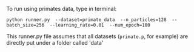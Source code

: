To run using primates data, type in terminal: 

`python runner.py 
   --dataset=primate_data 
   --n_particles=128 
   --batch_size=256 
   --learning_rate=0.01 
   --num_epoch=100`   

This runner.py file assumes that all datasets (`primate.p`, for example) are directly put under a folder called 'data'
